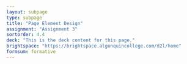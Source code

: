 ```yaml
---
layout: subpage
type: subpage
title: "Page Element Design"
assignment: "Assignment 3"
sortorder: 4.4
deck: "This is the deck content for this page."
brightspace: "https://brightspace.algonquincollege.com/d2l/home"
formsum: formative
---
```

